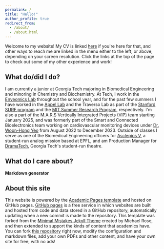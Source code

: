 ```yaml
---
permalink: /
title: "Hello!"
author_profile: true
redirect_from: 
  - /about/
  - /about.html
---
```


Welcome to my website! My CV is linked [here](https://sarakapasi.github.io/cv_updated_oct_2024.pdf) if you're here for that, and other ways to reach me are linked in the menu either to the left, or above, depending on your screen resolution. Click the links at the top of the page to check out some of my other experience and work!

What do/did I do?
------
I am currently a junior at Georgia Tech majoring in Biomedical Engineering and minoring in Chemistry and Biochemistry. At Tech, I work in the [Enveomics Lab](https://enve-omics.gatech.edu/) throughout the school year, and for the past few summers I have worked in the [Appel Lab](https://www.supramolecularbiomaterials.com/) and the Traverso Lab as part of the [Stanford SURF program](https://engineering.stanford.edu/students-academics/equity-and-inclusion-initiatives/prospective-graduate-programs/summer) and the [MIT Summer Research Program](https://oge.mit.edu/msrp/profiles/sara-kapasi/), respectively. 
I'm also a part of the M.A.R.S Vertically Integrated Projects (VIP) team starting January 2025, and was formerly part of the Smart and Connected Bioelectronics team working on cardiovascular monitoring devices under [Dr. Woon-Hong Yeo](https://www.yeolabgatech.com/) from August 2022 to December 2023. Outside of classes I serve as one of the Biomedical Engineering officers for [Asclepios V](https://asclepios.ch/), a student-run analog mission based at EPFL, and am Production Manager for [DramaTech](https://dramatech.org/), Georgia Tech's student-run theatre.

What do I care about?
------

**Markdown generator**

About this site
------
This website is powered by the [Academic Pages template](https://github.com/academicpages/academicpages.github.io) and hosted on GitHub pages. [GitHub pages](https://pages.github.com) is a free service in which websites are built and hosted from code and data stored in a GitHub repository, automatically updating when a new commit is made to the repository. This template was forked from the [Minimal Mistakes Jekyll Theme](https://mmistakes.github.io/minimal-mistakes/) created by Michael Rose, and then extended to support the kinds of content that academics have. You can fork [this repository](https://github.com/academicpages/academicpages.github.io) right now, modify the configuration and markdown files, add your own PDFs and other content, and have your own site for free, with no ads!
